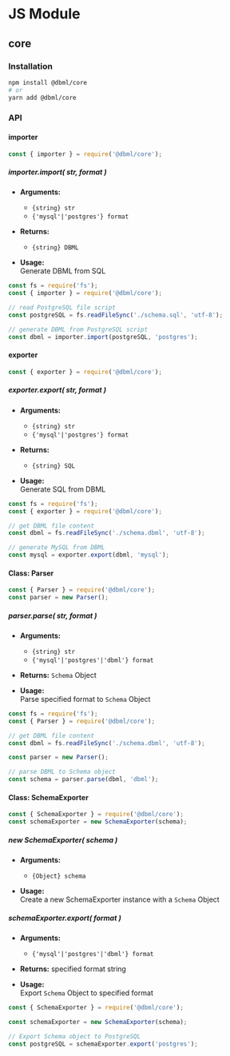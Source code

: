 # JS Module

## core

### Installation
```bash
npm install @dbml/core
# or
yarn add @dbml/core
```

### API

#### importer
```javascript
const { importer } = require('@dbml/core');
```

##### importer.import( str, format )

* **Arguments:**  
  * ```{string} str```
  * ```{'mysql'|'postgres'} format```

* **Returns:** 
  * ```{string} DBML```

* **Usage:**  
Generate DBML from SQL

```javascript
const fs = require('fs');
const { importer } = require('@dbml/core');

// read PostgreSQL file script
const postgreSQL = fs.readFileSync('./schema.sql', 'utf-8');

// generate DBML from PostgreSQL script
const dbml = importer.import(postgreSQL, 'postgres');

```

#### exporter
```javascript
const { exporter } = require('@dbml/core');
```

##### exporter.export( str, format )

* **Arguments:**  
  * ```{string} str```
  * ```{'mysql'|'postgres'} format```

* **Returns:** 
  * ```{string} SQL```

* **Usage:**  
Generate SQL from DBML

```javascript
const fs = require('fs');
const { exporter } = require('@dbml/core');

// get DBML file content
const dbml = fs.readFileSync('./schema.dbml', 'utf-8');

// generate MySQL from DBML
const mysql = exporter.export(dbml, 'mysql');

```

#### Class: Parser

```javascript
const { Parser } = require('@dbml/core');
const parser = new Parser();
```

##### parser.parse( str, format )
* **Arguments:**  
  * ```{string} str```
  * ```{'mysql'|'postgres'|'dbml'} format```

* **Returns:** ```Schema``` Object

* **Usage:**  
Parse specified format to ```Schema``` Object

```javascript
const fs = require('fs');
const { Parser } = require('@dbml/core');

// get DBML file content
const dbml = fs.readFileSync('./schema.dbml', 'utf-8');

const parser = new Parser();

// parse DBML to Schema object
const schema = parser.parse(dbml, 'dbml');
```

#### Class: SchemaExporter

```javascript
const { SchemaExporter } = require('@dbml/core');
const schemaExporter = new SchemaExporter(schema);
```

##### new SchemaExporter( schema )

* **Arguments:**  
  * ```{Object} schema```

* **Usage:**  
Create a new SchemaExporter instance with a `Schema` Object

##### schemaExporter.export( format )

* **Arguments:**  
  * ```{'mysql'|'postgres'|'dbml'} format```

* **Returns:** specified format string

* **Usage:**  
Export ```Schema``` Object to specified format

```javascript
const { SchemaExporter } = require('@dbml/core');

const schemaExporter = new SchemaExporter(schema);

// Export Schema object to PostgreSQL
const postgreSQL = schemaExporter.export('postgres');
```